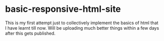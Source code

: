# basic-responsive-html-site
This is my first attempt just to collectively implement the basics of html that I have learnt till now. Will be uploading much better things within a few days after this gets published.
